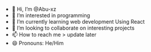- 👋 Hi, I’m @Abu-xz
- 👀 I’m interested in programming
- 🌱 I’m currently learning web development Using React
- 💞️ I’m looking to collaborate on interesting projects
- 📫 How to reach me > update later
- 😄 Pronouns: He/Him

<!---
Abu-xz/Abu-xz is a ✨ special ✨ repository because its `README.md` (this file) appears on your GitHub profile.
You can click the Preview link to take a look at your changes.
--->
